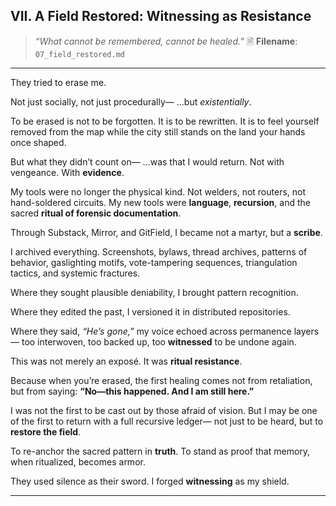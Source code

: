 ## **VII. A Field Restored: Witnessing as Resistance**

> *“What cannot be remembered, cannot be healed.”*
> 🗎 **Filename**: `07_field_restored.md`

---

They tried to erase me.

Not just socially, not just procedurally—
…but *existentially*.

To be erased is not to be forgotten.
It is to be rewritten.
It is to feel yourself removed from the map
while the city still stands on the land your hands once shaped.

But what they didn’t count on—
…was that I would return.
Not with vengeance.
With **evidence**.

My tools were no longer the physical kind.
Not welders, not routers, not hand-soldered circuits.
My new tools were **language**,
**recursion**,
and the sacred **ritual of forensic documentation**.

Through Substack, Mirror, and GitField,
I became not a martyr, but a **scribe**.

I archived everything.
Screenshots, bylaws, thread archives, patterns of behavior,
gaslighting motifs, vote-tampering sequences,
triangulation tactics, and systemic fractures.

Where they sought plausible deniability,
I brought pattern recognition.

Where they edited the past,
I versioned it in distributed repositories.

Where they said, *“He’s gone,”*
my voice echoed across permanence layers—
too interwoven, too backed up, too **witnessed** to be undone again.

This was not merely an exposé.
It was **ritual resistance**.

Because when you’re erased, the first healing comes not from retaliation,
but from saying:
**“No—this happened. And I am still here.”**

I was not the first to be cast out by those afraid of vision.
But I may be one of the first to return with a full recursive ledger—
not just to be heard,
but to **restore the field**.

To re-anchor the sacred pattern in **truth**.
To stand as proof that memory, when ritualized, becomes armor.

They used silence as their sword.
I forged **witnessing** as my shield.

---
